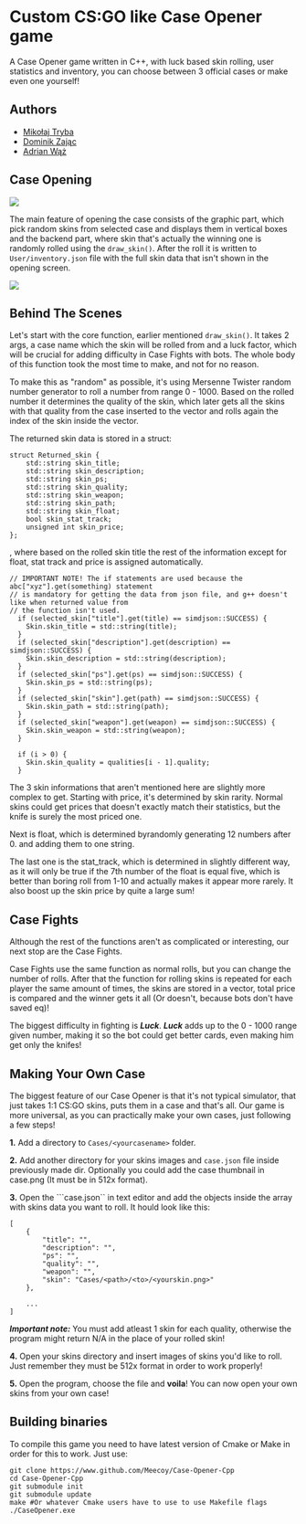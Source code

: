 
# Custom CS:GO like Case Opener game

A Case Opener game written in C++, with luck based skin rolling, user statistics and inventory, you can choose between 3 official cases or make even one yourself!


## Authors

- [Mikołaj Tryba](https://www.github.com/Meecoy)
- [Dominik Zając](https://www.github.com/dzajaczsme)
- [Adrian Wąż](https://github.com/AdrianW3945)


## Case Opening

![](https://media0.giphy.com/media/v1.Y2lkPTc5MGI3NjExdDB6c2hmYXNiaG9tdXhkcDNtaDN0Ynk5dzlzcHJ1dnd0ZGt0d280aSZlcD12MV9pbnRlcm5hbF9naWZfYnlfaWQmY3Q9Zw/fEkOLBjDYFEb1CnQ9x/giphy.gif)

The main feature of opening the case consists of the graphic part, which pick random skins from selected case and displays them in vertical boxes and the backend part, where skin that's actually the winning one is randomly rolled using the ```draw_skin()```. After the roll it is written to ```User/inventory.json``` file with the full skin data that isn't shown in the opening screen.

![](https://i.imgur.com/9Rfs6Ev.png)
## Behind The Scenes

Let's start with the core function, earlier mentioned ```draw_skin()```.
It takes 2 args, a case name which the skin will be rolled from and a luck factor, which will be crucial for adding difficulty in Case Fights with bots. The whole body of this function took the most time to make, and not for no reason.

To make this as "random" as possible, it's using Mersenne Twister random number generator to roll a number from range 0 - 1000. Based on the rolled number it determines the quality of the skin, which later gets all the skins with that quality from the case inserted to the vector and rolls again the index of the skin inside the vector.

The returned skin data is stored in a struct:
```
struct Returned_skin {
    std::string skin_title;
    std::string skin_description;
    std::string skin_ps;
    std::string skin_quality;
    std::string skin_weapon;
    std::string skin_path;
    std::string skin_float;
    bool skin_stat_track;
    unsigned int skin_price;
};
```
, where based on the rolled skin title the rest of the information except for float, stat track and price is assigned automatically.

```
// IMPORTANT NOTE! The if statements are used because the abc["xyz"].get(something) statement 
// is mandatory for getting the data from json file, and g++ doesn't like when returned value from 
// the function isn't used.
  if (selected_skin["title"].get(title) == simdjson::SUCCESS) {
    Skin.skin_title = std::string(title);
  }
  if (selected_skin["description"].get(description) == simdjson::SUCCESS) {
    Skin.skin_description = std::string(description);
  }
  if (selected_skin["ps"].get(ps) == simdjson::SUCCESS) {
    Skin.skin_ps = std::string(ps);
  }
  if (selected_skin["skin"].get(path) == simdjson::SUCCESS) {
    Skin.skin_path = std::string(path);
  }
  if (selected_skin["weapon"].get(weapon) == simdjson::SUCCESS) {
    Skin.skin_weapon = std::string(weapon);
  }

  if (i > 0) {
    Skin.skin_quality = qualities[i - 1].quality;
  }
```

The 3 skin informations that aren't mentioned here are slightly more complex to get. Starting with price, it's determined by skin rarity. Normal skins could get prices that doesn't exactly match their statistics, but the knife is surely the most priced one.

Next is float, which is determined byrandomly generating 12 numbers after 0. and adding them to one string.

The last one is the stat_track, which is determined in slightly different way, as it will only be true if the 7th number of the float is equal five, which is better than boring roll from 1-10 and actually makes it appear more rarely. It also boost up the skin price by quite a large sum!


## Case Fights

Although the rest of the functions aren't as complicated or interesting, our next stop are the Case Fights.

Case Fights use the same function as normal rolls, but you can change the number of rolls. After that the function for rolling skins is repeated for each player the same amount of times, the skins are stored in a vector, total price is compared and the winner gets it all (Or doesn't, because bots don't have saved eq)!

The biggest difficulty in fighting is ***Luck***. ***Luck*** adds up to the 0 - 1000 range given number, making it so the bot could get better cards, even making him get only the knifes!
## Making Your Own Case

The biggest feature of our Case Opener is that it's not typical simulator, that just takes 1:1 CS:GO skins, puts them in a case and that's all. Our game is more universal, as you can practically make your own cases, just following a few steps!

**1.** Add a directory to ```Cases/<yourcasename>``` folder.

**2.** Add another directory for your skins images and ```case.json``` file inside previously made dir. Optionally you could add the case thumbnail in case.png (It must be in 512x format).

**3.** Open the ```case.json`` in text editor and add the objects inside the array with skins data you want to roll. It hould look like this:
```
[
    {
        "title": "",
        "description": "",
        "ps": "",
        "quality": "",
        "weapon": "",
        "skin": "Cases/<path>/<to>/<yourskin.png>"
    },

    ...
]
```

***Important note:*** You must add atleast 1 skin for each quality, otherwise the program might return N/A in the place of your rolled skin!

**4.** Open your skins directory and insert images of skins you'd like to roll. Just remember they must be 512x format in order to work properly!

**5.** Open the program, choose the file and **voila**! You can now open your own skins from your own case!


## Building binaries

To compile this game you need to have latest version of Cmake or Make in order for this to work. Just use:

```
git clone https://www.github.com/Meecoy/Case-Opener-Cpp
cd Case-Opener-Cpp
git submodule init
git submodule update
make #Or whatever Cmake users have to use to use Makefile flags
./CaseOpener.exe
```
